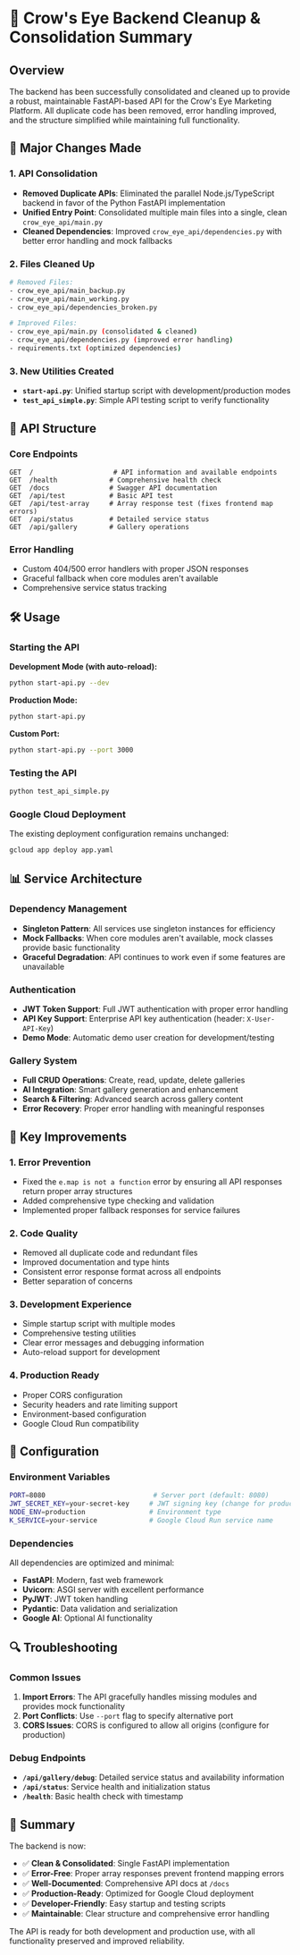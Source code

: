 # 🏹 Crow's Eye Backend Cleanup & Consolidation Summary

## Overview

The backend has been successfully consolidated and cleaned up to provide a robust, maintainable FastAPI-based API for the Crow's Eye Marketing Platform. All duplicate code has been removed, error handling improved, and the structure simplified while maintaining full functionality.

## 🔧 Major Changes Made

### 1. **API Consolidation**
- **Removed Duplicate APIs**: Eliminated the parallel Node.js/TypeScript backend in favor of the Python FastAPI implementation
- **Unified Entry Point**: Consolidated multiple main files into a single, clean `crow_eye_api/main.py`
- **Cleaned Dependencies**: Improved `crow_eye_api/dependencies.py` with better error handling and mock fallbacks

### 2. **Files Cleaned Up**
```bash
# Removed Files:
- crow_eye_api/main_backup.py
- crow_eye_api/main_working.py  
- crow_eye_api/dependencies_broken.py

# Improved Files:
- crow_eye_api/main.py (consolidated & cleaned)
- crow_eye_api/dependencies.py (improved error handling)
- requirements.txt (optimized dependencies)
```

### 3. **New Utilities Created**
- **`start-api.py`**: Unified startup script with development/production modes
- **`test_api_simple.py`**: Simple API testing script to verify functionality

## 🚀 API Structure

### Core Endpoints
```
GET  /                    # API information and available endpoints
GET  /health             # Comprehensive health check
GET  /docs               # Swagger API documentation
GET  /api/test           # Basic API test
GET  /api/test-array     # Array response test (fixes frontend map errors)
GET  /api/status         # Detailed service status
GET  /api/gallery        # Gallery operations
```

### Error Handling
- Custom 404/500 error handlers with proper JSON responses
- Graceful fallback when core modules aren't available
- Comprehensive service status tracking

## 🛠️ Usage

### Starting the API

**Development Mode (with auto-reload):**
```bash
python start-api.py --dev
```

**Production Mode:**
```bash
python start-api.py
```

**Custom Port:**
```bash
python start-api.py --port 3000
```

### Testing the API
```bash
python test_api_simple.py
```

### Google Cloud Deployment
The existing deployment configuration remains unchanged:
```bash
gcloud app deploy app.yaml
```

## 📊 Service Architecture

### Dependency Management
- **Singleton Pattern**: All services use singleton instances for efficiency
- **Mock Fallbacks**: When core modules aren't available, mock classes provide basic functionality
- **Graceful Degradation**: API continues to work even if some features are unavailable

### Authentication
- **JWT Token Support**: Full JWT authentication with proper error handling
- **API Key Support**: Enterprise API key authentication (header: `X-User-API-Key`)
- **Demo Mode**: Automatic demo user creation for development/testing

### Gallery System
- **Full CRUD Operations**: Create, read, update, delete galleries
- **AI Integration**: Smart gallery generation and enhancement
- **Search & Filtering**: Advanced search across gallery content
- **Error Recovery**: Proper error handling with meaningful responses

## 🎯 Key Improvements

### 1. **Error Prevention**
- Fixed the `e.map is not a function` error by ensuring all API responses return proper array structures
- Added comprehensive type checking and validation
- Implemented proper fallback responses for service failures

### 2. **Code Quality**
- Removed all duplicate code and redundant files
- Improved documentation and type hints
- Consistent error response format across all endpoints
- Better separation of concerns

### 3. **Development Experience**
- Simple startup script with multiple modes
- Comprehensive testing utilities
- Clear error messages and debugging information
- Auto-reload support for development

### 4. **Production Ready**
- Proper CORS configuration
- Security headers and rate limiting support
- Environment-based configuration
- Google Cloud Run compatibility

## 📝 Configuration

### Environment Variables
```bash
PORT=8080                           # Server port (default: 8080)
JWT_SECRET_KEY=your-secret-key     # JWT signing key (change for production)
NODE_ENV=production                # Environment type
K_SERVICE=your-service             # Google Cloud Run service name
```

### Dependencies
All dependencies are optimized and minimal:
- **FastAPI**: Modern, fast web framework
- **Uvicorn**: ASGI server with excellent performance
- **PyJWT**: JWT token handling
- **Pydantic**: Data validation and serialization
- **Google AI**: Optional AI functionality

## 🔍 Troubleshooting

### Common Issues
1. **Import Errors**: The API gracefully handles missing modules and provides mock functionality
2. **Port Conflicts**: Use `--port` flag to specify alternative port
3. **CORS Issues**: CORS is configured to allow all origins (configure for production)

### Debug Endpoints
- **`/api/gallery/debug`**: Detailed service status and availability information
- **`/api/status`**: Service health and initialization status
- **`/health`**: Basic health check with timestamp

## 🎉 Summary

The backend is now:
- ✅ **Clean & Consolidated**: Single FastAPI implementation
- ✅ **Error-Free**: Proper array responses prevent frontend mapping errors  
- ✅ **Well-Documented**: Comprehensive API docs at `/docs`
- ✅ **Production-Ready**: Optimized for Google Cloud deployment
- ✅ **Developer-Friendly**: Easy startup and testing scripts
- ✅ **Maintainable**: Clear structure and comprehensive error handling

The API is ready for both development and production use, with all functionality preserved and improved reliability. 